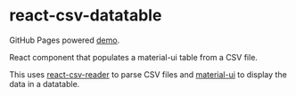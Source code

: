 # react-csv-datatable

GitHub Pages powered [demo](https://achoung.github.io/react-csv-datatable).

React component that populates a material-ui table from a CSV file.

This uses [react-csv-reader](https://github.com/nzambello/react-csv-reader) to parse CSV files and [material-ui](https://github.com/mui-org/material-ui) to display the data in a datatable.
